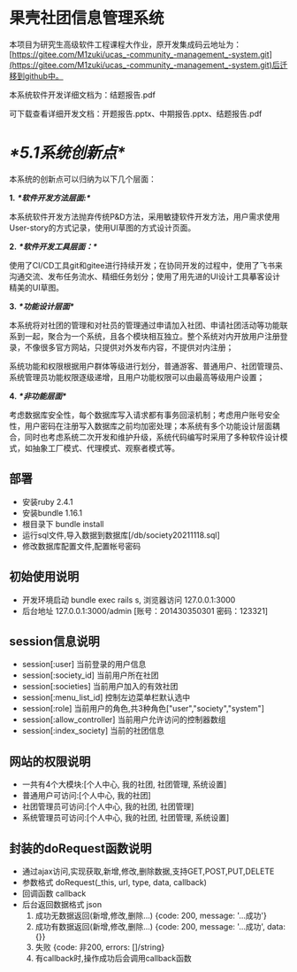 # 果壳社团信息管理系统

本项目为研究生高级软件工程课程大作业，原开发集成码云地址为：[https://gitee.com/M1zuki/ucas_-community_-management_-system.git](https://gitee.com/M1zuki/ucas_-community_-management_-system.git)后迁移到github中。

本系统软件开发详细文档为：结题报告.pdf

可下载查看详细开发文档：开题报告.pptx、中期报告.pptx、结题报告.pdf

# ***\*5.1系统创新点\****

本系统的创新点可以归纳为以下几个层面：

 

**1.** ***\*软件开发方法层面:\****

本系统软件开发方法抛弃传统P&D方法，采用敏捷软件开发方法，用户需求使用User-story的方式记录，使用UI草图的方式设计页面。

**2.** ***\*软件开发工具层面：\****

使用了CI/CD工具git和gitee进行持续开发；在协同开发的过程中，使用了飞书来沟通交流、发布任务流水、精细任务划分；使用了用先进的UI设计工具摹客设计精美的UI草图。

**3.** ***\*功能设计层面\****

本系统将对社团的管理和对社员的管理通过申请加入社团、申请社团活动等功能联系到一起，聚合为一个系统，且各个模块相互独立。整个系统对内开放用户注册登录，不像很多官方网站，只提供对外发布内容，不提供对内注册；

系统功能和权限根据用户群体等级进行划分，普通游客、普通用户、社团管理员、系统管理员功能权限逐级递增，且用户功能权限可以由最高等级用户设置；

**4.** ***\*非功能层面\****

考虑数据库安全性，每个数据库写入请求都有事务回滚机制；考虑用户账号安全性，用户密码在注册写入数据库之前均加密处理；本系统有多个功能设计层面耦合，同时也考虑系统二次开发和维护升级，系统代码编写时采用了多种软件设计模式，如抽象工厂模式、代理模式、观察者模式等。



## 部署
 - 安装ruby  2.4.1
 - 安装bundle 1.16.1 
 - 根目录下 bundle install
 - 运行sql文件,导入数据到数据库[/db/society20211118.sql]
 - 修改数据库配置文件,配置帐号密码

## 初始使用说明
 - 开发环境启动 bundle exec rails s, 浏览器访问 127.0.0.1:3000
 - 后台地址 127.0.0.1:3000/admin [账号：201430350301 密码：123321]

## session信息说明
 - session[:user] 当前登录的用户信息
 - session[:society_id] 当前用户所在社团
 - session[:societies]  当前用户加入的有效社团
 - session[:menu_list_id] 控制左边菜单栏默认选中
 - session[:role] 当前用户的角色,共3种角色["user","society","system"]
 - session[:allow_controller] 当前用户允许访问的控制器数组
 - session[:index_society] 当前的社团信息

## 网站的权限说明
 - 一共有4个大模块:[个人中心, 我的社团, 社团管理, 系统设置]
 - 普通用户可访问:[个人中心, 我的社团]
 - 社团管理员可访问:[个人中心, 我的社团, 社团管理]
 - 系统管理员可访问:[个人中心, 我的社团, 社团管理, 系统设置]

## 封装的doRequest函数说明
 - 通过ajax访问,实现获取,新增,修改,删除数据,支持GET,POST,PUT,DELETE
 - 参数格式 doRequest(_this, url, type, data, callback) 
 - 回调函数 callback
 - 后台返回数据格式 json
   1. 成功无数据返回(新增,修改,删除...) {code: 200, message: '...成功'}
   1. 成功有数据返回(新增,修改,删除...) {code: 200, message: '...成功', data: {}}
   1. 失败 {code: 非200, errors: []/string}
   1. 有callback时,操作成功后会调用callback函数
